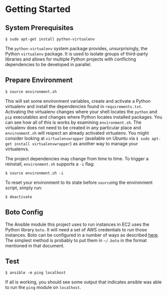 Getting Started
===============


System Prerequisites
--------------------

`$ sudo apt-get install python-virtualenv`

The `python-virtualenv` system package provides, unsurprisingly, the Python
`virtualenv` package. It is used to isolate groups of third-party libraries and
allows for multiple Python projects with conflicting dependencies to be
developed in parallel.


Prepare Environment
-------------------

`$ source environment.sh`

This will set some environment variables, create and activate a Python
virtualenv and install the dependencies found in `requirements.txt`. Activating
the virtualenv changes where your shell locates the `python` and `pip`
executables and changes where Python locates installed packages. You can see
how all of this is works by examining `environment.sh`.  The virtualenv does not
need to be created in any particular place and `environment.sh` will respect an
already activated virtualenv. You might consider looking at `virtualenvwrapper`
(available on Ubuntu via `$ sudo apt-get install virtualenvwrapper`) as another
way to manage your virtualenvs.

The project dependencies may change from time to time. To trigger a reinstall,
`environment.sh` supports a `-i` flag:

`$ source environment.sh -i`

To reset your environment to its state before `source`ing the environment
script, simply run:

`$ deactivate`


Boto Config
-----------

The Ansible module this project uses to run instances in EC2 uses the Python
library `boto`. It will need a set of AWS credentials to run those instances.
Boto can be configured in a number of ways as described
[here](http://boto.readthedocs.org/en/latest/boto_config_tut.html). The simplest
method is probably to put them in `~/.boto` in the format mentioned in that
document.


Test
----

`$ ansible -m ping localhost`

If all is working, you should see some output that indicates ansible was able to
run the `ping` module on `localhost`.

